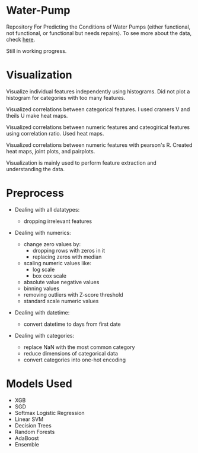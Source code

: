# Water-Pump

Repository For Predicting the Conditions of Water Pumps (either functional, not functional, or functional but needs repairs). To see more about the data, check [here](https://github.com/JinLi711/Water-Pump/blob/master/Context.txt).

Still in working progress.

# Visualization

Visualize individual features independently using histograms. Did not plot a histogram for categories with too many features.

Visualized correlations between categorical features. I used cramers V and theils U make heat maps.

Visualized correlations between numeric features and cateogirical features using correlation ratio. Used heat maps.

Visualized correlations between numeric features with pearson's R. Created heat maps, joint plots, and pairplots.

Visualization is mainly used to perform feature extraction and understanding the data.

# Preprocess

  * Dealing with all datatypes:
      * dropping irrelevant features
  * Dealing with numerics:
      * change zero values by:
          * dropping rows with zeros in it
          * replacing zeros with median
      * scaling numeric values like:
          * log scale
          * box cox scale
      * absolute value negative values
      * binning values
      * removing outliers with Z-score threshold
      * standard scale numeric values

  * Dealing with datetime:
      * convert datetime to days from first date

  * Dealing with categories:
      * replace NaN with the most common category
      * reduce dimensions of categorical data
      * convert categories into one-hot encoding

# Models Used

  * XGB
  * SGD
  * Softmax Logistic Regression
  * Linear SVM
  * Decision Trees
  * Random Forests
  * AdaBoost
  * Ensemble